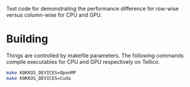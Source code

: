 
Test code for demonstrating the performance difference for row-wise versus column-wise for CPU and GPU.

# Building
Things are controlled by makefile parameters.
The following commands compile executables for CPU and GPU respectively on Tellico.
``` bash
make KOKKOS_DEVICES=OpenMP
make KOKKOS_DEVICES=Cuda
```
